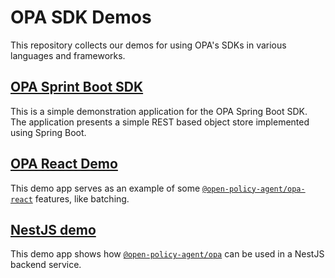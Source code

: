 # OPA SDK Demos

This repository collects our demos for using OPA's SDKs in various languages and frameworks.


## [OPA Sprint Boot SDK](opa-springboot-demo)

This is a simple demonstration application for the OPA Spring Boot SDK.
The application presents a simple REST based object store implemented using Spring Boot.


## [OPA React Demo](opa-react-demo)

This demo app serves as an example of some [`@open-policy-agent/opa-react`](https://www.npmjs.com/package/@open-policy-agent/opa-react) features, like batching.


## [NestJS demo](nestjs-demo)

This demo app shows how [`@open-policy-agent/opa`](https://www.npmjs.com/package/@open-policy-agent/opa) can be used in a NestJS backend service.
